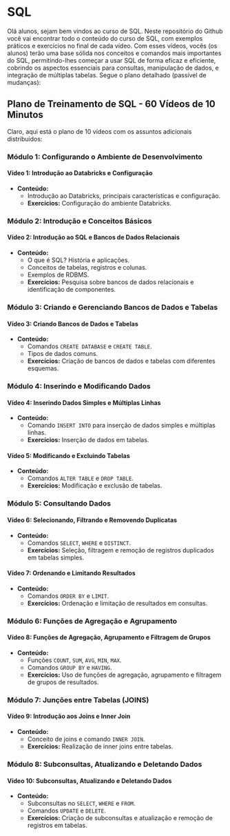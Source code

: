# SQL
Olá alunos, sejam bem vindos ao curso de SQL. Neste repositório do Github você vai encontrar todo o conteúdo do curso de SQL, com exemplos práticos e exercícios no final de cada vídeo. Com esses vídeos, vocês (os alunos) terão uma base sólida nos conceitos e comandos mais importantes do SQL, permitindo-lhes começar a usar SQL de forma eficaz e eficiente, cobrindo os aspectos essenciais para consultas, manipulação de dados, e integração de múltiplas tabelas. 
Segue o plano detalhado (passível de mudanças):

## Plano de Treinamento de SQL - 60 Vídeos de 10 Minutos

Claro, aqui está o plano de 10 vídeos com os assuntos adicionais distribuídos:

### Módulo 1: Configurando o Ambiente de Desenvolvimento
#### Vídeo 1: Introdução ao Databricks e Configuração
- **Conteúdo:**
  - Introdução ao Databricks, principais características e configuração.
  - **Exercícios:** Configuração do ambiente Databricks.

### Módulo 2: Introdução e Conceitos Básicos
#### Vídeo 2: Introdução ao SQL e Bancos de Dados Relacionais
- **Conteúdo:**
  - O que é SQL? História e aplicações.
  - Conceitos de tabelas, registros e colunas.
  - Exemplos de RDBMS.
  - **Exercícios:** Pesquisa sobre bancos de dados relacionais e identificação de componentes.

### Módulo 3: Criando e Gerenciando Bancos de Dados e Tabelas
#### Vídeo 3: Criando Bancos de Dados e Tabelas
- **Conteúdo:**
  - Comandos `CREATE DATABASE` e `CREATE TABLE`.
  - Tipos de dados comuns.
  - **Exercícios:** Criação de bancos de dados e tabelas com diferentes esquemas.

### Módulo 4: Inserindo e Modificando Dados
#### Vídeo 4: Inserindo Dados Simples e Múltiplas Linhas
- **Conteúdo:**
  - Comando `INSERT INTO` para inserção de dados simples e múltiplas linhas.
  - **Exercícios:** Inserção de dados em tabelas.

#### Vídeo 5: Modificando e Excluindo Tabelas
- **Conteúdo:**
  - Comandos `ALTER TABLE` e `DROP TABLE`.
  - **Exercícios:** Modificação e exclusão de tabelas.

### Módulo 5: Consultando Dados
#### Vídeo 6: Selecionando, Filtrando e Removendo Duplicatas
- **Conteúdo:**
  - Comandos `SELECT`, `WHERE` e `DISTINCT`.
  - **Exercícios:** Seleção, filtragem e remoção de registros duplicados em tabelas simples.

#### Vídeo 7: Ordenando e Limitando Resultados
- **Conteúdo:**
  - Comandos `ORDER BY` e `LIMIT`.
  - **Exercícios:** Ordenação e limitação de resultados em consultas.

### Módulo 6: Funções de Agregação e Agrupamento
#### Vídeo 8: Funções de Agregação, Agrupamento e Filtragem de Grupos
- **Conteúdo:**
  - Funções `COUNT`, `SUM`, `AVG`, `MIN`, `MAX`.
  - Comandos `GROUP BY` e `HAVING`.
  - **Exercícios:** Uso de funções de agregação, agrupamento e filtragem de grupos de resultados.

### Módulo 7: Junções entre Tabelas (JOINS)
#### Vídeo 9: Introdução aos Joins e Inner Join
- **Conteúdo:**
  - Conceito de joins e comando `INNER JOIN`.
  - **Exercícios:** Realização de inner joins entre tabelas.

### Módulo 8: Subconsultas, Atualizando e Deletando Dados
#### Vídeo 10: Subconsultas, Atualizando e Deletando Dados
- **Conteúdo:**
  - Subconsultas no `SELECT`, `WHERE` e `FROM`.
  - Comandos `UPDATE` e `DELETE`.
  - **Exercícios:** Criação de subconsultas e atualização e remoção de registros em tabelas.
